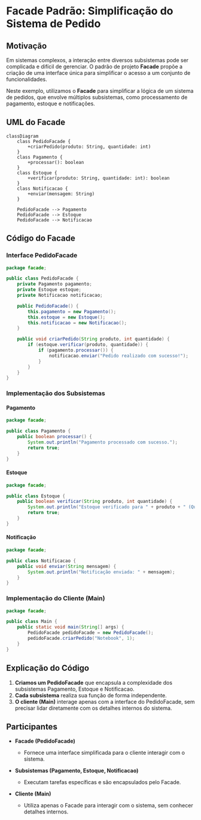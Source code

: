 # Facade Padrão: Simplificação do Sistema de Pedido

## Motivação
Em sistemas complexos, a interação entre diversos subsistemas pode ser complicada e difícil de gerenciar. O padrão de projeto **Facade** propõe a criação de uma interface única para simplificar o acesso a um conjunto de funcionalidades.

Neste exemplo, utilizamos o **Facade** para simplificar a lógica de um sistema de pedidos, que envolve múltiplos subsistemas, como processamento de pagamento, estoque e notificações.



## UML do Facade 

```mermaid
classDiagram
    class PedidoFacade {
        +criarPedido(produto: String, quantidade: int)
    }
    class Pagamento {
        +processar(): boolean
    }
    class Estoque {
        +verificar(produto: String, quantidade: int): boolean
    }
    class Notificacao {
        +enviar(mensagem: String)
    }
    
    PedidoFacade --> Pagamento
    PedidoFacade --> Estoque
    PedidoFacade --> Notificacao
```


## Código do Facade

### Interface PedidoFacade
```java
package facade;

public class PedidoFacade {
    private Pagamento pagamento;
    private Estoque estoque;
    private Notificacao notificacao;

    public PedidoFacade() {
        this.pagamento = new Pagamento();
        this.estoque = new Estoque();
        this.notificacao = new Notificacao();
    }

    public void criarPedido(String produto, int quantidade) {
        if (estoque.verificar(produto, quantidade)) {
            if (pagamento.processar()) {
                notificacao.enviar("Pedido realizado com sucesso!");
            }
        }
    }
}
```

### Implementação dos Subsistemas

#### Pagamento
```java
package facade;

public class Pagamento {
    public boolean processar() {
        System.out.println("Pagamento processado com sucesso.");
        return true;
    }
}
```

#### Estoque
```java
package facade;

public class Estoque {
    public boolean verificar(String produto, int quantidade) {
        System.out.println("Estoque verificado para " + produto + " (Quantidade: " + quantidade + ")");
        return true;
    }
}
```

#### Notificação
```java
package facade;

public class Notificacao {
    public void enviar(String mensagem) {
        System.out.println("Notificação enviada: " + mensagem);
    }
}
```



### Implementação do Cliente (Main)
```java
package facade;

public class Main {
    public static void main(String[] args) {
        PedidoFacade pedidoFacade = new PedidoFacade();
        pedidoFacade.criarPedido("Notebook", 1);
    }
}
```

## Explicação do Código
1. **Criamos um PedidoFacade** que encapsula a complexidade dos subsistemas Pagamento, Estoque e Notificacao.
2. **Cada subsistema** realiza sua função de forma independente.
3. **O cliente (Main)** interage apenas com a interface do PedidoFacade, sem precisar lidar diretamente com os detalhes internos do sistema.



## Participantes

- **Facade (PedidoFacade)**
  - Fornece uma interface simplificada para o cliente interagir com o sistema.

- **Subsistemas (Pagamento, Estoque, Notificacao)**
  - Executam tarefas específicas e são encapsulados pelo Facade.

- **Cliente (Main)**
  - Utiliza apenas o Facade para interagir com o sistema, sem conhecer detalhes internos.
